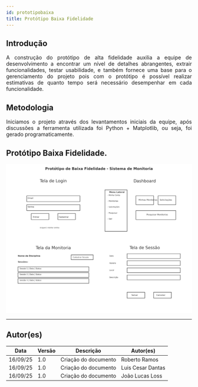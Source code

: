 ```yaml
---
id: prototipobaixa
title: Protótipo Baixa Fidelidade
---
```

## Introdução

<p align = "justify">
A construção do protótipo de alta fidelidade auxilia a equipe de desenvolvimento a encontrar um nível de detalhes abrangentes, extrair funcionalidades, testar usabilidade, e também fornece uma base para o gerenciamento do projeto pois com o protótipo é possível realizar estimativas de quanto tempo será necessário desempenhar em cada funcionalidade.
</p>

## Metodologia

<p align = "justify">
Iniciamos o projeto através dos levantamentos iniciais da equipe, após discussões a ferramenta utilizada foi Python + Matplotlib, ou seja, foi gerado programaticamente.
</p>

## Protótipo Baixa Fidelidade.
 
 
[![PrototipoBaixaFidelidade](../assets/Prototipo/prototipobaixafidelidade_monitoria.png)](../assets/Prototipo/prototipobaixafidelidade_monitoria.png)

---

## Autor(es)

| Data     | Versão | Descrição                            | Autor(es)                                                                            |
| -------- | ------- | -------------------------------------- | ------------------------------------------------------------------------------------ |
| 16/09/25 | 1.0     | Criação do documento                 |     Roberto Ramos          |
| 16/09/25 | 1.0     | Criação do documento                 |     Luis Cesar Dantas      |
| 16/09/25 | 1.0     | Criação do documento                 |     João Lucas Loss        |
